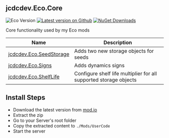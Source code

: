 ## jcdcdev.Eco.Core

![Eco Version](https://badgen.net/static/Eco/v0.10.3+/3a93b4) 
[![Latest version on Github](https://badgen.net/github/tag/jcdcdev/jcdcdev.Eco.Core?color=3a93b4&label=Mod)](https://github.com/jcdcdev/jcdcdev.Eco.Core/releases/latest)
[![NuGet Downloads](https://badgen.net/https/nuget-downloads-oncgeo0zefvy.runkit.sh/jcdcdev.eco.core?color=3a93b4&label=NuGet%20Downloads)](https://www.nuget.org/packages/jcdcdev.Eco.Core/)

Core functionality used by my Eco mods

| Name                                                                    | Description                                                       |
|-------------------------------------------------------------------------|-------------------------------------------------------------------|
| [jcdcdev.Eco.SeedStorage](https://mod.io/g/eco/m/jcdcdevecoseedstorage) | Adds two new storage objects for seeds                            |
| [jcdcdev.Eco.Signs](https://mod.io/g/eco/m/jcdcdevecosigns)             | Adds dynamics signs                                               |
| [jcdcdev.Eco.ShelfLife](https://mod.io/g/eco/m/jcdcdevecoshelflife)     | Configure shelf life multiplier for all supported storage objects |

## Install Steps
- Download the latest version from [mod.io](https://mod.io/g/eco/m/jcdcdevecocore)
- Extract the zip
- Go to your Server's root folder
- Copy the extracted content to `./Mods/UserCode`
- Start the server